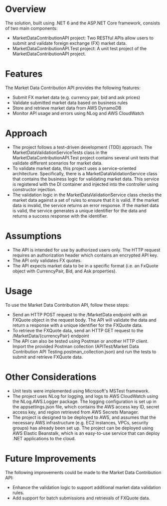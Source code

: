 # Overview
The solution, built using .NET 6 and the ASP.NET Core framework, consists of two main components:
- MarketDataContributionAPI project: Two RESTful APIs allow users to submit and validate foreign exchange (FX) market data.
- MarketDataContributionAPI.Test project: A unit test project of the MarketDataContributionAPI project.

# Features
The Market Data Contribution API provides the following features:
- Submit FX market data (e.g. currency pair, bid and ask prices)
- Validate submitted market data based on business rules
- Store and retrieve market data from AWS DynamoDB
- Monitor API usage and errors using NLog and AWS CloudWatch

# Approach
- The project follows a test-driven development (TDD) approach. The MarketDataValidationServiceTests class in the MarketDataContributionAPI.Test project contains several unit tests that validate different scenarios for market data. 
- To validate market data, this project uses a service-oriented architecture. Specifically, there is a MarketDataValidationService class that contains the business logic for validating market data. This service is registered with the DI container and injected into the controller using constructor injection.
- The validation logic in the MarketDataValidationService class checks the market data against a set of rules to ensure that it is valid. If the market data is invalid, the service returns an error response. If the market data is valid, the service generates a unique identifier for the data and returns a success response with the identifier.

# Assumptions
- The API is intended for use by authorized users only. The HTTP request requires an authorization header which contains an encrypted API key.
- The API only validates FX quotes.
- The API expects market data to be in a specific format (i.e. an FxQuote object with CurrencyPair, Bid, and Ask properties).

# Usage
To use the Market Data Contribution API, follow these steps:
- Send an HTTP POST request to the /MarketData endpoint with an FXQuote object in the request body. The API will validate the data and return a response with a unique identifier for the FXQuote data.
- To retrieve the FXQuote data, send an HTTP GET request to the /MarketData/{currencyPair} endpoint
- The API can also be tested using Postman or another HTTP client. Import the provided Postman collection (APITest/Market Data Contribution API Testing.postman_collection.json) and run the tests to submit and retrieve FXQuote data.

# Other Considerations
- Unit tests were implemented using Microsoft's MSTest framework.
- The project uses NLog for logging, and logs to AWS CloudWatch using the NLog.AWS.Logger package. The logging configuration is set up in the appsettings.json file, which contains the AWS access key ID, secret access key, and region retrieved from AWS Secrets Manager.
- The project is designed to be deployed to AWS, and assumes that the necessary AWS infrastructure (e.g. EC2 instances, VPCs, security groups) has already been set up. The project can be deployed using AWS Elastic Beanstalk, which is an easy-to-use service that can deploy .NET applications to the cloud.

# Future Improvements
The following improvements could be made to the Market Data Contribution API:
- Enhance the validation logic to support additional market data validation rules.
- Add support for batch submissions and retrievals of FXQuote data.
